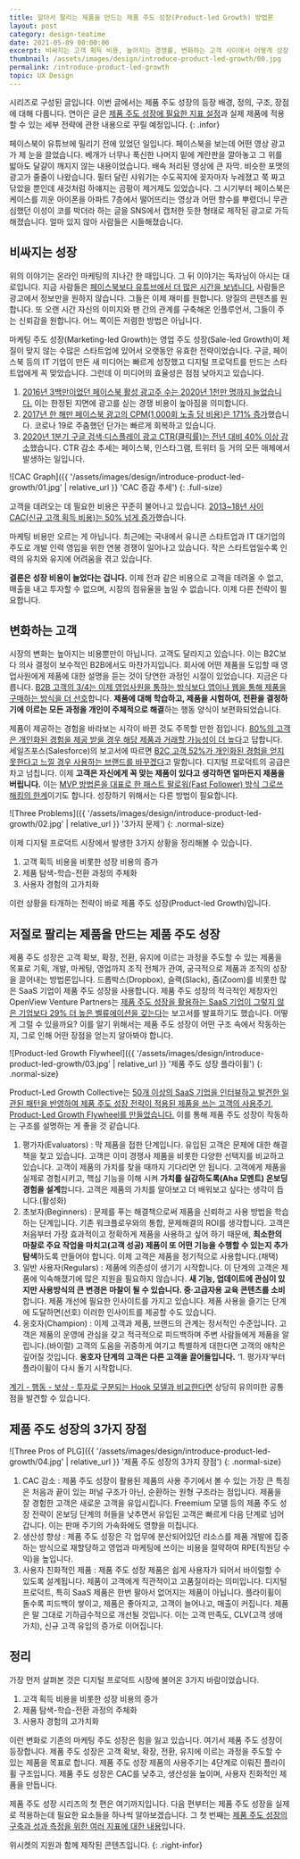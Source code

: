 ```yaml
---
title: 알아서 팔리는 제품을 만드는 제품 주도 성장(Product-led Growth) 방법론
layout: post
category: design-teatime
date: 2021-05-09 00:00:00
excerpt: 비싸지는 고객 획득 비용, 높아지는 경쟁률, 변화하는 고객 사이에서 어떻게 성장 동력을 챙길 수 있을까요? 제품 주도 성장이 답입니다.
thumbnail: /assets/images/design/introduce-product-led-growth/00.jpg
permalink: /introduce-product-led-growth
topic: UX Design
---
```


시리즈로 구성된 글입니다. 이번 글에서는 제품 주도 성장의 등장 배경, 정의, 구조, 장점에 대해 다룹니다. 연이은 글은 <a title='매거진 입맛 - 팀원, 투자자, 고객을 바꾸는 성공한 제품의 경쟁력. 제품 주도 성장 지표' href='/product-led-growth-metrics' target='_blank'>제품 주도 성장에 필요한 지표 설정</a>과 실제 제품에 적용할 수 있는 세부 전략에 관한 내용으로 꾸릴 예정입니다.
{: .infor}

페이스북이 유튜브에 밀리기 전에 있었던 일입니다. 페이스북을 보는데 어떤 영상 광고가 제 눈을 끌었습니다. 베개가 너무나 푹신한 나머지 밑에 계란판을 깔아놓고 그 위를 밟아도 달걀이 깨지지 않는 내용이었습니다. 배속 처리된 영상에 큰 자막. 비슷한 포맷의 광고가 줄줄이 나왔습니다. 필터 달린 샤워기는 수도꼭지에 꽂자마자 누레졌고 쭉 짜고 닦았을 뿐인데 새것처럼 하얘지는 곰팡이 제거제도 있었습니다. 그 시기부터 페이스북은 케이스를 끼운 아이폰을 아파트 7층에서 떨어뜨리는 영상과 어떤 향수를 뿌렸더니 무관심했던 이성이 코를 박더라 하는 글을 SNS에서 캡처한 듯한 형태로 제작된 광고로 가득해졌습니다. 얼마 있지 않아 사람들은 시들해졌습니다.

## 비싸지는 성장

위의 이야기는 온라인 마케팅의 지나간 한 때입니다. 그 뒤 이야기는 독자님이 아시는 대로입니다. 지금 사람들은 <a title='Christina Newberry(Hootsuite), 2021 - 25 YouTube Statistics that May Surprise You: 2021 Edition' href='https://blog.hootsuite.com/youtube-stats-marketers/' target='_blank'>페이스북보다 유튜브에서 더 많은 시간을 보냅니다.</a> 사람들은 광고에서 정보만을 원하지 않습니다. 그들은 이제 재미를 원합니다. 양질의 콘텐츠를 원합니다. 또 오랜 시간 자신의 이미지와 팬 간의 관계를 구축해온 인플루언서, 그들이 주는 신뢰감을 원합니다. 어느 쪽이든 저렴한 방법은 아닙니다.

마케팅 주도 성장(Marketing-led Growth)는 영업 주도 성장(Sale-led Growth)이 체질이 맞지 않는 수많은 스타트업에 있어서 오랫동안 유효한 전략이었습니다. 구글, 페이스북 등의 IT 기업이 만든 새 미디어는 빠르게 성장했고 디지털 프로덕트를 만드는 스타트업에게 꼭 맞았습니다. 그런데 이 미디어의 효율성은 점점 낮아지고 있습니다.

1. <a title='H. Tankovska(Statista)  - Number of active advertisers on Facebook from 1st quarter 2016 to 3rd quarter 2020' href='https://www.statista.com/statistics/778191/active-facebook-advertisers/' target='_blank'>2016년 3백만이었던 페이스북 활성 광고주 수는 2020년 1천만 명까지 늘었습니다.</a> 이는 한정된 지면에 광고를 싣는 경쟁 비용이 높아짐을 의미합니다.
2. <a title='AdStage - Facebook CPMs Increase 171% In 2017' href='https://blog.adstage.io/2017/09/18/facebook-cpms-increase-2017' target='_blank'>2017년 한 해만 페이스북 광고의 CPM(1,000회 노출 당 비용)은 171% 증가</a>했습니다. 코로나 19로 주춤했던 단가는 빠르게 회복하고 있습니다.
3. <a title='Dave Chaffey(Smart Insights), 2021 - Average CTRs display and search advertising – 2021 compilation' href='https://www.smartinsights.com/internet-advertising/internet-advertising-analytics/display-advertising-clickthrough-rates/' target='_blank'>2020년 1분기 구글 검색·디스플레이 광고 CTR(클릭률)는 전년 대비 40% 이상 감소</a>했습니다. CTR 감소 추세는 페이스북, 인스타그램, 트위터 등 거의 모든 매체에서 발생하는 일입니다.

![CAC Graph]({{ '/assets/images/design/introduce-product-led-growth/01.jpg' | relative_url }} 'CAC 증감 추세')
{: .full-size}

고객을 데려오는 데 필요한 비용은 꾸준히 불어나고 있습니다. <a title='Partrick Campbell(ProfitWell), 2018 - The SaaS Freemium Model: Great for Acquisition, Not for Revenue' href='https://www.profitwell.com/recur/all/state-of-freemium' target='_blank'>2013~18년 사이 CAC(신규 고객 획득 비용)는 50% 넘게 증가</a>했습니다.

마케팅 비용만 오르는 게 아닙니다. 최근에는 국내에서 유니콘 스타트업과 IT 대기업의 주도로 개발 인력 영입을 위한 연봉 경쟁이 일어나고 있습니다. 작은 스타트업일수록 인력의 유치와 유지에 어려움을 겪고 있습니다.

**결론은 성장 비용이 늘었다는 겁니다.** 이제 전과 같은 비용으로 고객을 데려올 수 없고, 매출을 내고 투자할 수 없으며, 시장의 점유율을 높일 수 없습니다. 이제 다른 전략이 필요합니다.

## 변화하는 고객

시장의 변화는 높아지는 비용뿐만이 아닙니다. 고객도 달라지고 있습니다. 이는 B2C보다 의사 결정이 보수적인 B2B에서도 마찬가지입니다. 회사에 어떤 제품을 도입할 때 영업사원에게 제품에 대한 설명을 듣는 것이 당연한 과정인 시절이 있었습니다. 지금은 다릅니다. <a title='Andy Hoar(Forrester), 2015 - Death of a (B2B) Salesman' href='https://go.forrester.com/blogs/15-04-14-death_of_a_b2b_salesman/' target='_blank'>B2B 고객의 3/4는 이제 영업사원을 통하는 방식보다 앱이나 웹을 통해 제품을 구매하는 방식을 더 선호</a>합니다. **제품에 대해 학습하고, 제품을 시험하여, 전환을 결정하기에 이르는 모든 과정을 개인이 주체적으로 해결**하는 행동 양식이 보편화되었습니다.

제품이 제공하는 경험을 바라보는 시각이 바뀐 것도 주목할 만한 점입니다. <a title='Epsilon, 2018 - New Epsilon research indicates 80% of consumers are more likely to make a purchase when brands offer personalized experiences' href='https://www.epsilon.com/us/about-us/pressroom/new-epsilon-research-indicates-80-of-consumers-are-more-likely-to-make-a-purchase-when-brands-offer-personalized-experiences' target='_blank'>80%의 고객은 개인화된 경험을 제공 받을 경우 해당 제품과 거래할 가능성이 더 높다</a>고 답합니다. 세일즈포스(Salesforce)의 보고서에 따르면 <a title='Trailhead(Salesforce) - Understand the Consumer Experience' href='https://trailhead.salesforce.com/en/content/learn/modules/consumer-interaction-management/understand-consumer-experience' target='_blank'>B2C 고객 52%가 개인화된 경험을 얻지 못한다고 느낄 경우 사용하는 브랜드를 바꾸겠다</a>고 말합니다. 디지털 프로덕트의 공급은 차고 넘칩니다. 이제 **고객은 자신에게 꼭 맞는 제품이 있다고 생각하면 얼마든지 제품을 버립니다.** 이는 <a title='매거진 입맛 - MVP는 방향이 아닌 속도다. MLP로 성장하는 제품 만들기(1/2)' href='/mlp-for-growing-product' target='_blank'>MVP 방법론을 대표로 한 패스트 팔로워(Fast Follower) 방식 그로쓰 해킹의 한계</a>이기도 합니다. 성장하기 위해서는 다른 방법이 필요합니다.

![Three Problems]({{ '/assets/images/design/introduce-product-led-growth/02.jpg' | relative_url }} '3가지 문제')
{: .normal-size}

이제 디지털 프로덕트 시장에서 발생한 3가지 상황을 정리해볼 수 있습니다.

1. 고객 획득 비용을 비롯한 성장 비용의 증가
2. 제품 탐색-학습-전환 과정의 주체화
3. 사용자 경험의 고가치화

이런 상황을 타개하는 전략이 바로 제품 주도 성장(Product-led Growth)입니다.

## 저절로 팔리는 제품을 만드는 제품 주도 성장

제품 주도 성장은 고객 확보, 확장, 전환, 유지에 이르는 과정을 주도할 수 있는 제품을 목표로 기획, 개발, 마케팅, 영업까지 조직 전체가 관여, 궁극적으로 제품과 조직의 성장을 끌어내는 방법론입니다. 드롭박스(Dropbox), 슬랙(Slack), 줌(Zoom)를 비롯한 많은 SaaS 기업이 제품 주도 성장을 사용합니다. 제품 주도 성장의 적극적인 제창자인 OpenView Venture Partners는 <a title='Sean Fanning(OpenView Venture Partners) - Product Led Growth: The Secret to Becoming a Top Quartile Public Company' href='https://openviewpartners.com/blog/product-led-growth-the-secret-to-becoming-a-top-quartile-public-company/#.W5s3jegzbXR' target='_blank'>제품 주도 성장을 활용하는 SaaS 기업이 그렇지 않은 기업보다 29% 더 높은 벨류에이션을 갖는다</a>는 보고서를 발표하기도 했습니다. 어떻게 그럴 수 있을까요? 이를 알기 위해서는 제품 주도 성장이 어떤 구조 속에서 작동하는지, 그로 인해 어떤 장점을 얻는지 알아봐야 합니다.

![Product-led Growth Flywheel]({{ '/assets/images/design/introduce-product-led-growth/03.jpg' | relative_url }} '제품 주도 성장 플라이휠')
{: .normal-size}

Product-Led Growth Collective는 <a title='Product-Led Growth Collective - The Product-Led Growth Flywheel' href='https://www.productled.org/foundations/the-product-led-growth-flywheel' target='_blank'>50개 이상의 SaaS 기업을 인터뷰하고 발견한 일관된 패턴을 반영하여 제품 주도 성장 전략이 적용된 제품을 쓰는 고객의 사용주기, Product-Led Growth Flywheel를 만들었습니다.</a> 이를 통해 제품 주도 성장이 작동하는 구조를 설명하는 게 좋을 것 같습니다.

1. 평가자(Evaluators) : 막 제품을 접한 단계입니다. 유입된 고객은 문제에 대한 해결책을 찾고 있습니다. 고객은 이미 경쟁사 제품을 비롯한 다양한 선택지를 비교하고 있습니다. 고객이 제품의 가치를 찾을 때까지 기다리면 안 됩니다. 고객에게 제품을 실제로 경험시키고, 핵심 기능을 이해 시켜 **가치를 실감하도록(Aha 모멘트) 온보딩 경험을 설계**합니다. 고객은 제품의 가치를 알아보고 더 배워보고 싶다는 생각이 듭니다.(활성화)
2. 초보자(Beginners) : 문제를 푸는 해결책으로써 제품을 신뢰하고 사용 방법을 학습하는 단계입니다. 기존 워크플로우와의 통합, 문제해결의 ROI를 생각합니다. 고객은 처음부터 가장 효과적이고 정확하게 제품을 사용하고 싶어 하기 때문에, **최소한의 마찰로 주요 작업을 마치고(고객 성공) 제품이 또 어떤 기능을 수행할 수 있는지 추가 탐색**하도록 만들어야 합니다. 이제 고객은 제품을 정기적으로 사용합니다.(채택)
3. 일반 사용자(Regulars) : 제품에 의존성이 생기기 시작합니다. 이 단계의 고객은 제품에 익숙해졌기에 많은 지원을 필요하지 않습니다. **새 기능, 업데이트에 관심이 있지만 사용방식의 큰 변경은 마찰이 될 수 있습니다. 중·고급자용 교육 콘텐츠를 소비**합니다. 제품 개선에 필요한 인사이트를 가지고 있습니다. 제품 사용을 즐기는 단계에 도달하면(선호) 이러한 인사이트를 제공할 수도 있습니다.
4. 옹호자(Champion) : 이제 고객과 제품, 브랜드의 관계는 정서적인 수준입니다. 고객은 제품의 운영에 관심을 갖고 적극적으로 피드백하며 주변 사람들에게 제품을 알립니다.(바이럴) 고객의 도움을 귀중하게 여기고 특별하게 대한다면 고객의 애착은 깊어질 것입니다. **옹호자 단계의 고객은 다른 고객을 끌어들입니다.** ‘1. 평가자’부터 플라이휠이 다시 돌기 시작합니다.

<a title='매거진 입맛 - 손톱만한 카피로 할 수 있는 일' href='/talk-with-microcopy' target='_blank'>계기 - 행동 - 보상 - 투자로 구분되는 Hook 모델과 비교한다면</a> 상당히 유의미한 공통점을 발견할 수 있습니다.

## 제품 주도 성장의 3가지 장점

![Three Pros of PLG]({{ '/assets/images/design/introduce-product-led-growth/04.jpg' | relative_url }} '제품 주도 성장의 3가지 장점')
{: .normal-size}

1. CAC 감소 : 제품 주도 성장이 활용된 제품의 사용 주기에서 볼 수 있는 가장 큰 특징은 처음과 끝이 있는 퍼널 구조가 아닌, 순환하는 원형 구조라는 점입니다. 제품을 잘 경험한 고객은 새로운 고객을 유입시킵니다. Freemium 모델 등의 제품 주도 성장 전략이 온보딩 단계의 허들을 낮추면서 유입된 고객은 빠르게 다음 단계로 넘어갑니다. 이는 판매 주기의 가속화에도 영향을 미칩니다.
2. 생산성 향상 : 제품 주도 성장은 각 업무에 분산되어있던 리소스를 제품 개발에 집중하는 방식으로 재할당하고 영업과 마케팅에 쓰이는 비용을 절약하여 RPE(직원당 수익)을 높입니다.
3. 사용자 친화적인 제품 : 제품 주도 성장 제품은 쉽게 사용자가 되어서 바이럴할 수 있도록 설계됩니다. 제품이 고객에게 직관적이고 고품질이라는 의미입니다. 디지털 프로덕트, 특히 SaaS 제품은 한번 팔아서 없어지는 제품이 아닙니다. 플라이휠이 돌수록 피드백이 쌓이고, 제품은 좋아지고, 고객이 늘어나고, 매출이 커집니다. 제품은 말 그대로 기하급수적으로 개선될 것입니다. 이는 고객 만족도, CLV(고객 생애 가치), 신규 고객 유입의 증가로 이어집니다.

## 정리

가장 먼저 살펴본 것은 디지털 프로덕트 시장에 불어온 3가지 바람이었습니다.

1. 고객 획득 비용을 비롯한 성장 비용의 증가
2. 제품 탐색-학습-전환 과정의 주체화
3. 사용자 경험의 고가치화

이런 변화로 기존의 마케팅 주도 성장은 힘을 잃고 있습니다. 여기서 제품 주도 성장이 등장합니다. 제품 주도 성장은 고객 확보, 확장, 전환, 유지에 이르는 과정을 주도할 수 있는 제품을 목표로 합니다. 제품 주도 성장 제품의 사용주기는 4단계로 이뤄진 플라이휠 구조입니다. 제품 주도 성장은 CAC를 낮추고, 생산성을 높이며, 사용자 친화적인 제품을 만듭니다.

제품 주도 성장 시리즈의 첫 편은 여기까지입니다. 다음 편부터는 제품 주도 성장을 실제로 적용하는데 필요한 요소들을 하나씩 알아보겠습니다. 그 첫 번째는 <a title='매거진 입맛 - 팀원, 투자자, 고객을 바꾸는 성공한 제품의 경쟁력. 제품 주도 성장 지표' href='/product-led-growth-metrics' target='_blank'>제품 주도 성장의 구축과 성과 측정을 위한 여러 지표에 대한 내용</a>입니다.

위시켓의 지원과 함께 제작된 콘텐츠입니다.
{: .right-infor}